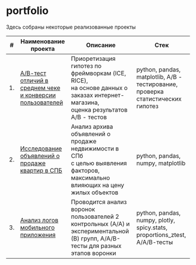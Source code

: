 # portfolio


Здесь собраны некоторые реализованные проекты

| #    | Наименование проекта                | Описание                                                     | Стек                                                         |
| ---- | ------------------------------------------------------------ | ------------------------------------------------------------ | ------------------------------------------------------------ |
| 1.   | [А/В-тест отличий в среднем чеке и конверсии пользователей](https://github.com/hksoda/portfolio/tree/main/Project1)| Приоретизация гипотез по фреймворкам (ICE, RICE), <br/> на основе данных о заказах интернет-магазина, <br/> оценка результатов A/B - тестов | python, pandas, matplotlib, A/B - тестирование, проверка статистических гипотез       |
| 2.   | [Исследование объявлений о продаже квартир в СПБ](https://github.com/hksoda/portfolio/tree/main/Research_real_estate)| Анализ архива <br/> объявлений о продаже <br/> недвижимости в СПб <br/> с целью выявления факторов, максимально влияющих на цену <br/> жилых объектов | python, pandas, numpy, matplotlib |
| 3.   | [Анализ логов мобильного приложения](https://github.com/hksoda/portfolio/tree/main/Project3) | Проводится анализ воронок пользователей 2 контрольных (А/А) и экспериментальной (В) групп,  А/А/В-тесты для разных этапов воронки| python, pandas, numpy, plotly, spicy.stats, proportions_ztest, А/А/В-тесты  |

